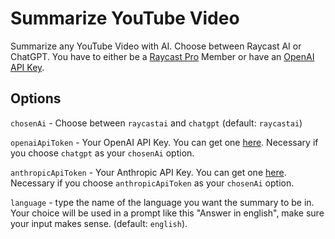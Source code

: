# Summarize YouTube Video

Summarize any YouTube Video with AI. Choose between Raycast AI or ChatGPT. You have to either be a [Raycast Pro](https://www.raycast.com/pro) Member or have an [OpenAI API Key](https://platform.openai.com/account/api-keys).

## Options

`chosenAi` - Choose between `raycastai` and `chatgpt` (default: `raycastai`)

`openaiApiToken` - Your OpenAI API Key. You can get one [here](https://platform.openai.com/account/api-keys). Necessary if you choose `chatgpt` as your `chosenAi` option.

`anthropicApiToken` - Your Anthropic API Key. You can get one [here](https://console.anthropic.com/dashboard). Necessary if you choose `anthropicApiToken` as your `chosenAi` option.

`language` - type the name of the language you want the summary to be in. Your choice will be used in a prompt like this "Answer in english", make sure your input makes sense. (default: `english`).
